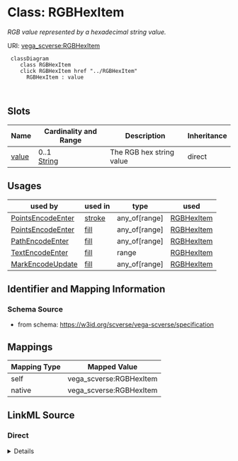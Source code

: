 

# Class: RGBHexItem 


_RGB value represented by a hexadecimal string value._





URI: [vega_scverse:RGBHexItem](https://w3id.org/scverse/vega-scverse/RGBHexItem)






```mermaid
 classDiagram
    class RGBHexItem
    click RGBHexItem href "../RGBHexItem"
      RGBHexItem : value
        
      
```




<!-- no inheritance hierarchy -->


## Slots

| Name | Cardinality and Range | Description | Inheritance |
| ---  | --- | --- | --- |
| [value](value.md) | 0..1 <br/> [String](String.md) | The RGB hex string value | direct |





## Usages

| used by | used in | type | used |
| ---  | --- | --- | --- |
| [PointsEncodeEnter](PointsEncodeEnter.md) | [stroke](stroke.md) | any_of[range] | [RGBHexItem](RGBHexItem.md) |
| [PointsEncodeEnter](PointsEncodeEnter.md) | [fill](fill.md) | any_of[range] | [RGBHexItem](RGBHexItem.md) |
| [PathEncodeEnter](PathEncodeEnter.md) | [fill](fill.md) | any_of[range] | [RGBHexItem](RGBHexItem.md) |
| [TextEncodeEnter](TextEncodeEnter.md) | [fill](fill.md) | range | [RGBHexItem](RGBHexItem.md) |
| [MarkEncodeUpdate](MarkEncodeUpdate.md) | [fill](fill.md) | any_of[range] | [RGBHexItem](RGBHexItem.md) |






## Identifier and Mapping Information







### Schema Source


* from schema: https://w3id.org/scverse/vega-scverse/specification




## Mappings

| Mapping Type | Mapped Value |
| ---  | ---  |
| self | vega_scverse:RGBHexItem |
| native | vega_scverse:RGBHexItem |







## LinkML Source

<!-- TODO: investigate https://stackoverflow.com/questions/37606292/how-to-create-tabbed-code-blocks-in-mkdocs-or-sphinx -->

### Direct

<details>
```yaml
name: RGBHexItem
description: RGB value represented by a hexadecimal string value.
from_schema: https://w3id.org/scverse/vega-scverse/specification
rank: 1000
attributes:
  value:
    name: value
    description: The RGB hex string value.
    from_schema: https://w3id.org/scverse/vega-scverse/marks
    slot_uri: rgbHexSlot
    domain_of:
    - PositionItem
    - TextItem
    - baselineItem
    - FontItem
    - FontSizeItem
    - FontWeightItem
    - FontStyleItem
    - RGBHexItem
    - CircleShape

```
</details>

### Induced

<details>
```yaml
name: RGBHexItem
description: RGB value represented by a hexadecimal string value.
from_schema: https://w3id.org/scverse/vega-scverse/specification
rank: 1000
attributes:
  value:
    name: value
    description: The RGB hex string value.
    from_schema: https://w3id.org/scverse/vega-scverse/marks
    slot_uri: rgbHexSlot
    alias: value
    owner: RGBHexItem
    domain_of:
    - PositionItem
    - TextItem
    - baselineItem
    - FontItem
    - FontSizeItem
    - FontWeightItem
    - FontStyleItem
    - RGBHexItem
    - CircleShape
    range: string

```
</details>